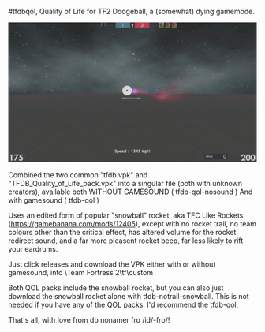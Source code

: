 #tfdbqol, Quality of Life for TF2 Dodgeball, a (somewhat) dying gamemode.

![example](https://raw.githubusercontent.com/flawfree/tfdbqol/main/Team%20Fortress%202%202022.11.06%20-%2023.43.52.05.DVR_Moment.jpg)

Combined the two common "tfdb.vpk" and "TFDB_Quality_of_Life_pack.vpk" into a singular file (both with unknown creators), 
available both WITHOUT GAMESOUND ( tfdb-qol-nosound ) And with gamesound ( tfdb-qol )

Uses an edited form of popular "snowball" rocket, aka TFC Like Rockets (https://gamebanana.com/mods/12405), except with no rocket trail, no team colours other than the critical effect, has altered volume for the rocket redirect sound, and a far more pleasent rocket beep, far less likely to rift your eardrums.

Just click releases and download the VPK either with or without gamesound, into \Team Fortress 2\tf\custom

Both QOL packs include the snowball rocket, but you can also just download the snowball rocket alone with tfdb-notrail-snowball. This is not needed if you have any of the QOL packs. I'd recommend the tfdb-qol.

That's all, with love from db nonamer fro /id/-fro/!
